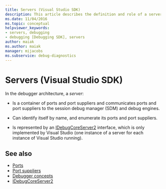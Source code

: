 ```yaml
---
title: Servers (Visual Studio SDK)
description: This article describes the definition and role of a server in the debugger architecture in Visual Studio.
ms.date: 11/04/2016
ms.topic: conceptual
helpviewer_keywords:
- servers, debugging
- debugging [Debugging SDK], servers
author: maiak
ms.author: maiak
manager: mijacobs
ms.subservice: debug-diagnostics
---
```

# Servers (Visual Studio SDK)

In the debugger architecture, a *server*:

- Is a container of ports and port suppliers and communicates ports and port suppliers to the session debug manager (SDM) and debug engines.

- Can identify itself by name, and enumerate its ports and port suppliers.

- Is represented by an [IDebugCoreServer2](../../extensibility/debugger/reference/idebugcoreserver2.md) interface, which is only implemented by Visual Studio (one instance of a server for each instance of Visual Studio running).

## See also
- [Ports](../../extensibility/debugger/ports.md)
- [Port suppliers](../../extensibility/debugger/port-suppliers.md)
- [Debugger concepts](../../extensibility/debugger/debugger-concepts.md)
- [IDebugCoreServer2](../../extensibility/debugger/reference/idebugcoreserver2.md)
